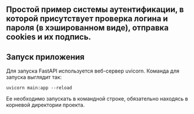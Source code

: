 Простой пример системы аутентификации, в которой присутствует проверка логина и пароля (в хэшированном виде), отправка cookies и их подпись.
---
Запуск приложения
---
Для запуска FastAPI используется веб-сервер uvicorn. Команда для запуска выглядит так:
```
uvicorn main:app --reload 
```
Ее необходимо запускать в командной строке, обязательно находясь в корневой директории проекта.
